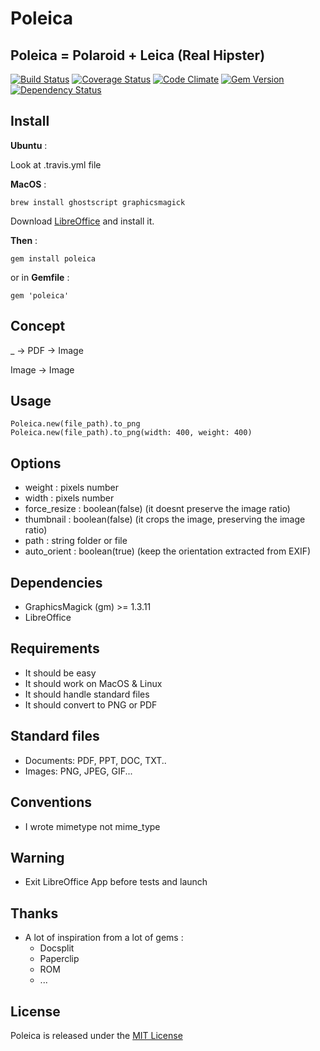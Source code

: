 # Poleica
## Poleica = Polaroid + Leica (Real Hipster)

[![Build Status](https://travis-ci.org/antoinelyset/poleica.png?branch=master)](https://travis-ci.org/antoinelyset/poleica)
[![Coverage Status](https://coveralls.io/repos/antoinelyset/Poleica/badge.png)](https://coveralls.io/r/antoinelyset/Poleica)
[![Code Climate](https://codeclimate.com/github/antoinelyset/Poleica.png)](https://codeclimate.com/github/antoinelyset/Poleica)
[![Gem Version](https://badge.fury.io/rb/poleica.png)](http://badge.fury.io/rb/poleica)
[![Dependency Status](https://gemnasium.com/antoinelyset/Poleica.png)](https://gemnasium.com/antoinelyset/Poleica)

## Install

__Ubuntu__ :

Look at .travis.yml file

__MacOS__ :

```
brew install ghostscript graphicsmagick
```
Download [LibreOffice](http://www.libreoffice.org/download) and install it.


__Then__ :

```
gem install poleica
```

or in __Gemfile__ :

```
gem 'poleica'
```

## Concept

_ -> PDF -> Image

Image    -> Image

## Usage

```
Poleica.new(file_path).to_png
Poleica.new(file_path).to_png(width: 400, weight: 400)
```

## Options

- weight       : pixels number
- width        : pixels number
- force_resize : boolean(false) (it doesnt preserve the image ratio)
- thumbnail    : boolean(false) (it crops the image, preserving the image ratio)
- path         : string folder or file
- auto_orient  : boolean(true) (keep the orientation extracted from EXIF)

## Dependencies

- GraphicsMagick (gm) >= 1.3.11
- LibreOffice 

## Requirements

- It should be easy
- It should work on MacOS & Linux
- It should handle standard files
- It should convert to PNG or PDF

## Standard files

- Documents: PDF, PPT, DOC, TXT..
- Images: PNG, JPEG, GIF...

## Conventions

- I wrote mimetype not mime_type

## Warning

- Exit LibreOffice App before tests and launch

## Thanks

- A lot of inspiration from a lot of gems :
  - Docsplit
  - Paperclip
  - ROM
  - ...

## License

Poleica is released under the [MIT
License](http://www.opensource.org/licenses/MIT)
